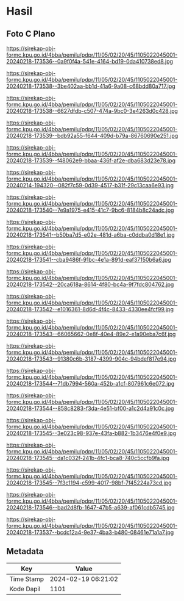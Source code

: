 # Hasil

## Foto C Plano

https://sirekap-obj-formc.kpu.go.id/4bba/pemilu/pdpr/11/05/02/20/45/1105022045001-20240218-173536--0a9f0f4a-541e-4164-bd19-0da410738ed8.jpg

https://sirekap-obj-formc.kpu.go.id/4bba/pemilu/pdpr/11/05/02/20/45/1105022045001-20240218-173538--3be402aa-bb1d-41a6-9a08-c68bdd80a717.jpg

https://sirekap-obj-formc.kpu.go.id/4bba/pemilu/pdpr/11/05/02/20/45/1105022045001-20240218-173538--6627dfdb-c507-474a-9bc0-3e4263d0c428.jpg

https://sirekap-obj-formc.kpu.go.id/4bba/pemilu/pdpr/11/05/02/20/45/1105022045001-20240218-173539--bdb92a55-f644-409d-b79a-86760690e251.jpg

https://sirekap-obj-formc.kpu.go.id/4bba/pemilu/pdpr/11/05/02/20/45/1105022045001-20240218-173539--f48062e9-bbaa-436f-af2e-dba683d23e78.jpg

https://sirekap-obj-formc.kpu.go.id/4bba/pemilu/pdpr/11/05/02/20/45/1105022045001-20240214-194320--082f7c59-0d39-4517-b31f-29c13caa6e93.jpg

https://sirekap-obj-formc.kpu.go.id/4bba/pemilu/pdpr/11/05/02/20/45/1105022045001-20240218-173540--7e9a1975-e415-41c7-9bc6-8184b8c24adc.jpg

https://sirekap-obj-formc.kpu.go.id/4bba/pemilu/pdpr/11/05/02/20/45/1105022045001-20240218-173541--b50ba7d5-e02e-481d-a6ba-c0ddba0d18e1.jpg

https://sirekap-obj-formc.kpu.go.id/4bba/pemilu/pdpr/11/05/02/20/45/1105022045001-20240218-173541--cba9486f-91bc-4e1a-891d-eaf37150b6a6.jpg

https://sirekap-obj-formc.kpu.go.id/4bba/pemilu/pdpr/11/05/02/20/45/1105022045001-20240218-173542--20ca618a-8614-4f80-bc4a-9f7fdc804762.jpg

https://sirekap-obj-formc.kpu.go.id/4bba/pemilu/pdpr/11/05/02/20/45/1105022045001-20240218-173542--e1016361-8d6d-4f4c-8433-4330ee4fcf99.jpg

https://sirekap-obj-formc.kpu.go.id/4bba/pemilu/pdpr/11/05/02/20/45/1105022045001-20240218-173543--66065662-0e8f-40e4-89e2-e1a90eba7c6f.jpg

https://sirekap-obj-formc.kpu.go.id/4bba/pemilu/pdpr/11/05/02/20/45/1105022045001-20240218-173543--91380c6b-3187-4399-904c-94bdef817e94.jpg

https://sirekap-obj-formc.kpu.go.id/4bba/pemilu/pdpr/11/05/02/20/45/1105022045001-20240218-173544--71db7994-560a-452b-a1cf-807961c6e072.jpg

https://sirekap-obj-formc.kpu.go.id/4bba/pemilu/pdpr/11/05/02/20/45/1105022045001-20240218-173544--858c8283-f3da-4e51-bf00-a1c2d4a91c0c.jpg

https://sirekap-obj-formc.kpu.go.id/4bba/pemilu/pdpr/11/05/02/20/45/1105022045001-20240218-173545--3e023c98-937e-43fa-b882-1b3476e4f0e9.jpg

https://sirekap-obj-formc.kpu.go.id/4bba/pemilu/pdpr/11/05/02/20/45/1105022045001-20240218-173545--da1c032f-241b-4fc1-bca8-740c5ccfb9fa.jpg

https://sirekap-obj-formc.kpu.go.id/4bba/pemilu/pdpr/11/05/02/20/45/1105022045001-20240218-173545--7f3c1194-c599-4017-98bf-7f45224a73cd.jpg

https://sirekap-obj-formc.kpu.go.id/4bba/pemilu/pdpr/11/05/02/20/45/1105022045001-20240218-173546--bad2d8fb-1647-47b5-a639-af061cdb5745.jpg

https://sirekap-obj-formc.kpu.go.id/4bba/pemilu/pdpr/11/05/02/20/45/1105022045001-20240218-173537--bcdc12a4-9e37-4ba3-b480-08461e71a1a7.jpg


## Metadata

| Key        | Value               |
| ---------- | ------------------- |
| Time Stamp | 2024-02-19 06:21:02 |
| Kode Dapil | 1101                |



